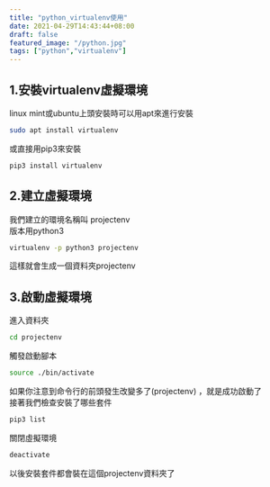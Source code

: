 ```yaml
---
title: "python_virtualenv使用"
date: 2021-04-29T14:43:44+08:00
draft: false
featured_image: "/python.jpg"
tags: ["python","virtualenv"]
---
```


## 1.安裝virtualenv虛擬環境
linux mint或ubuntu上頭安裝時可以用apt來進行安裝

```bash
sudo apt install virtualenv
```
或直接用pip3來安裝  
```bash
pip3 install virtualenv
```
## 2.建立虛擬環境
我們建立的環境名稱叫 projectenv  
版本用python3
``` bash
virtualenv -p python3 projectenv 
```
這樣就會生成一個資料夾projectenv  

## 3.啟動虛擬環境
進入資料夾
``` bash
cd projectenv
```
觸發啟動腳本
``` bash
source ./bin/activate
```
如果你注意到命令行的前頭發生改變多了(projectenv) ，就是成功啟動了  
接著我們檢查安裝了哪些套件  
``` bash
pip3 list
```
關閉虛擬環境
``` bash
deactivate
```
以後安裝套件都會裝在這個projectenv資料夾了





